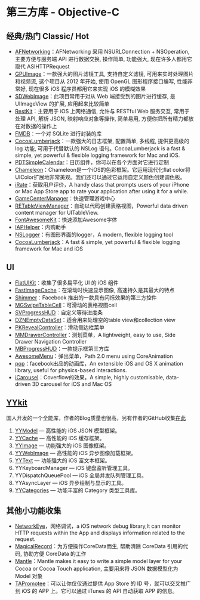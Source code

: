 # 第三方库 - Objective-C
## 经典/热门 Classic/ Hot
- [AFNetworking][1]：AFNetworking 采用 NSURLConnection + NSOperation, 主要方便与服务端 API 进行数据交换, 操作简单, 功能强大, 现在许多人都用它取代 ASIHTTPRequest
- [GPUImage][2]：一款强大的图片滤镜工具, 支持自定义滤镜, 可用来实时处理图片和视频流, 这个项目从 2012 年开始, 使用 OpenGL 图形程序接口编写, 性能非常好, 现在很多 iOS 程序员都用它来实现 iOS 的模糊效果
- [SDWebImage][3]：此项目常用于对从 Web 端接受到的图片进行缓存, 是 UIImageView 的扩展, 应用起来比较简单
- [RestKit][4]：主要用于 iOS 上网络通信, 允许与 RESTful Web 服务交互, 常用于处理 API, 解析 JSON, 映射响应对象等操作, 简单易用, 方便你把所有精力都放在对数据的操作上
- [FMDB][5]：一个对 SQLite 进行封装的库
- [CocoaLumberjack][6]：一款强大的日志框架, 配置简单, 多线程, 提供更高级的 log 功能, 可用于代替默认的 NSLog 语句。CocoaLumberjack is a fast & simple, yet powerful & flexible logging framework for Mac and iOS.
- [PDTSimpleCalendar][7]：日历组件，你可以在各个方面对它进行定制
- [Chameleon][8]：Chameleon是一个iOS的色彩框架。它运用现代化flat color将UIColor扩展地非常美观。我们还可以通过它运用自定义颜色创建调色板。
- [iRate][9]：获取用户评价，A handy class that prompts users of your iPhone or Mac App Store app to rate your application after using it for a while. 
- [GameCenterManager][10]：快速管理游戏中心
- [RETableViewManager][11]：自动以代码创建表格视图，Powerful data driven content manager for UITableView.
- [FontAwesomeKit][12]：快速添加Awesome字体
- [IAPHelper][13]：内购助手
- [NSLogger][14]：有图形界面的logger，A modern, flexible logging tool
- [CocoaLumberjack][15]：A fast & simple, yet powerful & flexible logging framework for Mac and iOS


## UI
- [FlatUIKit][16]：收集了很多扁平化 UI 的 iOS 组件
- [FastImageCache][17]：在滚动时快速显示图像, 高速持久是其最大的特点
- [Shimmer][18]：Facebook 推出的一款具有闪烁效果的第三方控件
- [MGSwipeTableCell][19]：可滑动的表格视图cell
- [SVProgressHUD][20]：自定义等待进度条
- [DZNEmptyDataSet][21]：适合用来处理空的table view和collection view
- [PKRevealController][22]：滑动侧边栏菜单
- [MMDrawerController][23]：测划菜单，A lightweight, easy to use, Side Drawer Navigation Controller
- [MBProgressHUD][24]：一款提示框第三方库
- [AwesomeMenu][25]：弹出菜单，Path 2.0 menu using CoreAnimation
- [pop][26]：facebook出品的动画库，An extensible iOS and OS X animation library, useful for physics-based interactions.
- [iCarousel][27]：Coverflow的效果，A simple, highly customisable, data-driven 3D carousel for iOS and Mac OS


## [YYkit][28]
国人开发的一个全能库，作者的Blog质量也很高，另有作者的GitHub收集[在此][29]
1. [YYModel][30] — 高性能的 iOS JSON 模型框架。
2. [YYCache][31] — 高性能的 iOS 缓存框架。
3. [YYImage][32] — 功能强大的 iOS 图像框架。
4. [YYWebImage][33] — 高性能的 iOS 异步图像加载框架。
5. [YYText][34] — 功能强大的 iOS 富文本框架。
6. YYKeyboardManager — iOS 键盘监听管理工具。
7. YYDispatchQueuePool — iOS 全局并发队列管理工具。
8. YYAsyncLayer — iOS 异步绘制与显示的工具。
9. [YYCategories][35] — 功能丰富的 Category 类型工具库。


## 其他小功能收集
- [NetworkEye][36]，网络调试，a iOS network debug library,It can monitor HTTP requests within the App and displays information related to the request.
- [MagicalRecord][37]：为方便操作CoreData而生, 帮助清除 CoreData 引用的代码, 协助方便 CoreData 的工作
- [Mantle][38]：Mantle makes it easy to write a simple model layer for your Cocoa or Cocoa Touch application, 主要用来将 JSON 数据模型化为 Model 对象
- [TAPromotee][39]：可以让你仅仅通过提供 App Store 的 ID 号，就可以交叉推广到 iOS 的 APP 上。它可以通过 iTunes 的 API 自动获取 APP 的信息。

[1]:	https://github.com/AFNetworking/AFNetworking "AFNetworking"
[2]:	https://github.com/BradLarson/GPUImage "GPUImage"
[3]:	https://github.com/rs/SDWebImage "SDWebImage"
[4]:	https://github.com/RestKit/RestKit "RestKit"
[5]:	https://github.com/ccgus/fmdb "FMDB"
[6]:	https://github.com/CocoaLumberjack/CocoaLumberjack "CocoaLumberjack"
[7]:	https://github.com/jivesoftware/PDTSimpleCalendar "PDTSimpleCalendar"
[8]:	https://github.com/ViccAlexander/Chameleon "Chameleon"
[9]:	https://github.com/nicklockwood/iRate "iRate"
[10]:	https://github.com/nihalahmed/GameCenterManager "GameCenterManager"
[11]:	https://github.com/romaonthego/RETableViewManager "RETableViewManager"
[12]:	https://github.com/PrideChung/FontAwesomeKit "FontAwesomeKit"
[13]:	https://github.com/saturngod/IAPHelper "IAPHelper"
[14]:	https://github.com/fpillet/NSLogger "NSLogger"
[15]:	https://github.com/CocoaLumberjack/CocoaLumberjack "CocoaLumberjack"
[16]:	https://github.com/Grouper/FlatUIKit "FlatUIKit"
[17]:	https://github.com/path/FastImageCache "FastImageCache"
[18]:	https://github.com/facebook/Shimmer "Shimmer"
[19]:	https://github.com/MortimerGoro/MGSwipeTableCell "MGSwipeTableCell"
[20]:	https://github.com/TransitApp/SVProgressHUD "SVProgressHUD"
[21]:	https://github.com/dzenbot/DZNEmptyDataSet "DZNEmptyDataSet"
[22]:	https://github.com/pkluz/PKRevealController "PKRevealController"
[23]:	https://github.com/mutualmobile/MMDrawerController "MMDrawerController"
[24]:	https://github.com/jdg/MBProgressHUD "MBProgressHUD"
[25]:	https://github.com/levey/AwesomeMenu "AwesomeMenu"
[26]:	https://github.com/facebook/pop "pop"
[27]:	https://github.com/nicklockwood/iCarousel "iCarousel"
[28]:	https://github.com/ibireme/YYKit
[29]:	http://github.ibireme.com/github/list/ios/#
[30]:	https://github.com/ibireme/YYModel
[31]:	https://github.com/ibireme/YYCache
[32]:	https://github.com/ibireme/YYImage
[33]:	https://github.com/ibireme/YYWebImage
[34]:	https://github.com/ibireme/YYText
[35]:	https://github.com/ibireme/YYCategories
[36]:	https://github.com/coderyi/NetworkEye "NetworkEye"
[37]:	https://github.com/magicalpanda/MagicalRecord "MagicalRecord"
[38]:	https://github.com/Mantle/Mantle "Mantle"
[39]:	https://github.com/JanC/TAPromotee "TAPromotee"